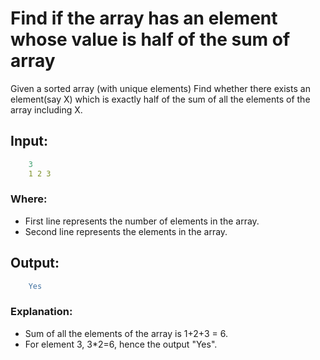 # Find if the array has an element whose value is half of the sum of array

Given a sorted array (with unique elements)
Find whether there exists an element(say X) which is exactly half of the sum of all the elements of the array including X.


## Input:
```yaml
    3
    1 2 3
```


### Where:

- First line represents the number of elements in the array.
- Second line represents the elements in the array.


## Output:
```yaml
    Yes
```


### Explanation:

- Sum of all the elements of the array is 1+2+3 = 6.
- For element 3, 3*2=6, hence the output "Yes".